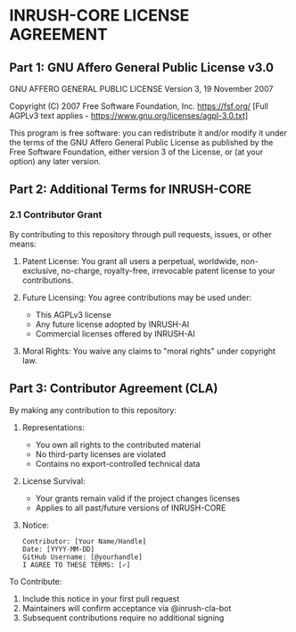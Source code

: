 # INRUSH-CORE LICENSE AGREEMENT

## Part 1: GNU Affero General Public License v3.0

GNU AFFERO GENERAL PUBLIC LICENSE
Version 3, 19 November 2007

Copyright (C) 2007 Free Software Foundation, Inc. <https://fsf.org/>
[Full AGPLv3 text applies - https://www.gnu.org/licenses/agpl-3.0.txt]

This program is free software: you can redistribute it and/or modify
it under the terms of the GNU Affero General Public License as published
by the Free Software Foundation, either version 3 of the License, or
(at your option) any later version.

## Part 2: Additional Terms for INRUSH-CORE

### 2.1 Contributor Grant

By contributing to this repository through pull requests, issues, or other means:

1. Patent License: You grant all users a perpetual, worldwide, non-exclusive, no-charge, royalty-free, irrevocable patent license to your contributions.

2. Future Licensing: You agree contributions may be used under:
   - This AGPLv3 license
   - Any future license adopted by INRUSH-AI
   - Commercial licenses offered by INRUSH-AI

3. Moral Rights: You waive any claims to "moral rights" under copyright law.

## Part 3: Contributor Agreement (CLA)

By making any contribution to this repository:

1. Representations:
   - You own all rights to the contributed material
   - No third-party licenses are violated
   - Contains no export-controlled technical data

2. License Survival:
   - Your grants remain valid if the project changes licenses
   - Applies to all past/future versions of INRUSH-CORE

3. Notice:
   ```
   Contributor: [Your Name/Handle]
   Date: [YYYY-MM-DD]
   GitHub Username: [@yourhandle]
   I AGREE TO THESE TERMS: [✓]
   ```

To Contribute:
1. Include this notice in your first pull request
2. Maintainers will confirm acceptance via @inrush-cla-bot
3. Subsequent contributions require no additional signing
